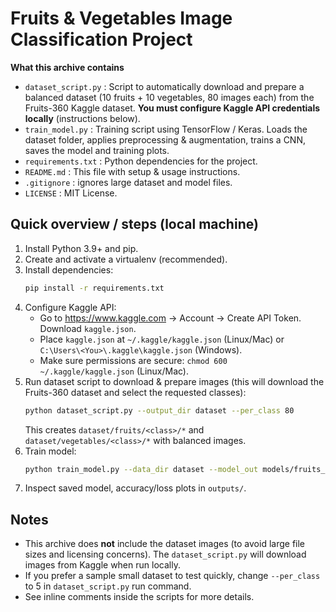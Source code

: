 # Fruits & Vegetables Image Classification Project

**What this archive contains**
- `dataset_script.py` : Script to automatically download and prepare a balanced dataset (10 fruits + 10 vegetables, 80 images each) from the Fruits-360 Kaggle dataset. **You must configure Kaggle API credentials locally** (instructions below).
- `train_model.py` : Training script using TensorFlow / Keras. Loads the dataset folder, applies preprocessing & augmentation, trains a CNN, saves the model and training plots.
- `requirements.txt` : Python dependencies for the project.
- `README.md` : This file with setup & usage instructions.
- `.gitignore` : ignores large dataset and model files.
- `LICENSE` : MIT License.

## Quick overview / steps (local machine)

1. Install Python 3.9+ and pip.
2. Create and activate a virtualenv (recommended).
3. Install dependencies:
   ```bash
   pip install -r requirements.txt
   ```
4. Configure Kaggle API:
   - Go to https://www.kaggle.com -> Account -> Create API Token. Download `kaggle.json`.
   - Place `kaggle.json` at `~/.kaggle/kaggle.json` (Linux/Mac) or `C:\Users\<You>\.kaggle\kaggle.json` (Windows).
   - Make sure permissions are secure: `chmod 600 ~/.kaggle/kaggle.json` (Linux/Mac).
5. Run dataset script to download & prepare images (this will download the Fruits-360 dataset and select the requested classes):
   ```bash
   python dataset_script.py --output_dir dataset --per_class 80
   ```
   This creates `dataset/fruits/<class>/*` and `dataset/vegetables/<class>/*` with balanced images.
6. Train model:
   ```bash
   python train_model.py --data_dir dataset --model_out models/fruits_veg_cnn.h5
   ```
7. Inspect saved model, accuracy/loss plots in `outputs/`.

## Notes
- This archive does **not** include the dataset images (to avoid large file sizes and licensing concerns). The `dataset_script.py` will download images from Kaggle when run locally.
- If you prefer a sample small dataset to test quickly, change `--per_class` to 5 in `dataset_script.py` run command.
- See inline comments inside the scripts for more details.
